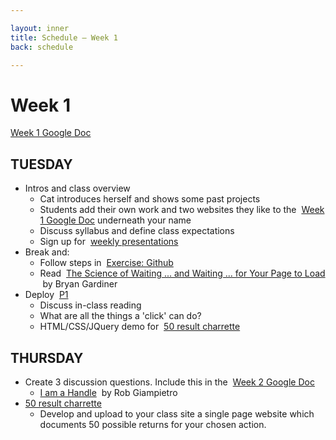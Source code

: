 ```yaml
---

layout: inner
title: Schedule — Week 1
back: schedule

---
```


# Week 1

[Week 1 Google Doc](https://docs.google.com/a/cca.edu/document/d/1spiJZxKFAS5Yfj_Bce7c-ZROrQfjvZeCSJxJhokBp_4/edit?usp=sharing)

## TUESDAY

- Intros and class overview
  - Cat introduces herself and shows some past projects
  - Students add their own work and two websites they like to the  [Week 1 Google Doc](https://docs.google.com/a/cca.edu/document/d/1spiJZxKFAS5Yfj_Bce7c-ZROrQfjvZeCSJxJhokBp_4/edit?usp=sharing) underneath your name
  - Discuss syllabus and define class expectations
  - Sign up for  [weekly presentations](https://docs.google.com/a/cca.edu/document/d/11T5knTdroEpLkeOv2X98U7DnbMkhtKixIcpF3pcctw8/edit?usp=sharing)
- Break and:
  - Follow steps in  [Exercise: Github](https://drive.google.com/open?id=13pKJu_PolkEE0QpirWeklAn5fnBsYjngXrBM5v59T4c)
  - Read  [The Science of Waiting ... and Waiting ... for Your Page to Load](http://fall2017.designing.tools/library/waiting-to-load)  by Bryan Gardiner
- Deploy  [P1](/projects/project-1)
  - Discuss in-class reading
  - What are all the things a 'click' can do?
  - HTML/CSS/JQuery demo for  [50 result charrette](https://docs.google.com/a/cca.edu/document/d/1IpfGPVWUDhejru51IksN-ewtcy_NK2pVnc_jHUZHAwk/edit?usp=sharing)

## THURSDAY

- Create 3 discussion questions. Include this in the  [Week 2 Google Doc](https://docs.google.com/a/cca.edu/document/d/1oimWUjJ5UC_4pwDSavyng_yDx-sTYeq1kHRrB2AA-Cw/edit?usp=sharing)
  - [I am a Handle](http://www.servinglibrary.org/journal/2/i-am-a-handle)  by Rob Giampietro
- [50 result charrette](https://docs.google.com/a/cca.edu/document/d/1IpfGPVWUDhejru51IksN-ewtcy_NK2pVnc_jHUZHAwk/edit?usp=sharing)
  - Develop and upload to your class site a single page website which documents 50 possible returns for your chosen action.
